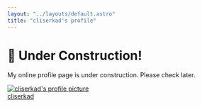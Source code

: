 ```yaml
---
layout: "../layouts/default.astro"
title: "cliserkad's profile"
---
```


# 🚧 Under Construction! 

My online profile page is under construction. Please check later.

[![cliserkad's profile picture](/favicon.svg)](https://github.com/cliserkad)  
[cliserkad](https://github.com/cliserkad)
